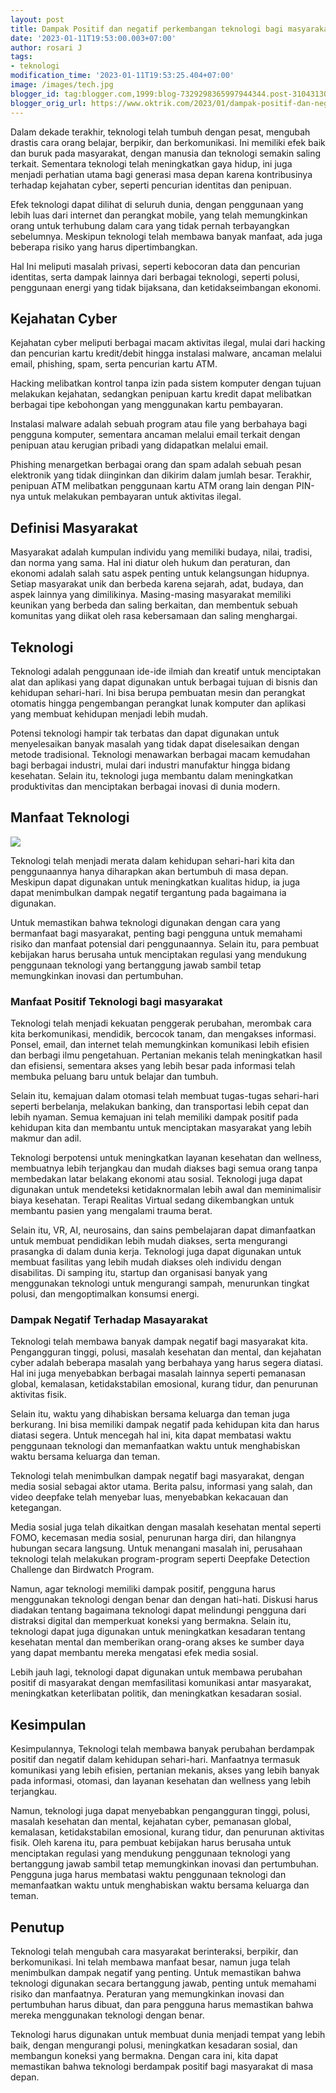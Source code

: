 ```yaml
---
layout: post
title: Dampak Positif dan negatif perkembangan teknologi bagi masyarakat
date: '2023-01-11T19:53:00.003+07:00'
author: rosari J
tags:
- teknologi
modification_time: '2023-01-11T19:53:25.404+07:00'
image: /images/tech.jpg
blogger_id: tag:blogger.com,1999:blog-7329298365997944344.post-3104313054102310292
blogger_orig_url: https://www.oktrik.com/2023/01/dampak-positif-dan-negatif-perkembangan.html
---
```


Dalam dekade terakhir, teknologi telah tumbuh dengan pesat, mengubah drastis cara orang belajar, berpikir, dan berkomunikasi. Ini memiliki efek baik dan buruk pada masyarakat, dengan manusia dan teknologi semakin saling terkait. Sementara teknologi telah meningkatkan gaya hidup, ini juga menjadi perhatian utama bagi generasi masa depan karena kontribusinya terhadap kejahatan cyber, seperti pencurian identitas dan penipuan.


Efek teknologi dapat dilihat di seluruh dunia, dengan penggunaan yang lebih luas dari internet dan perangkat mobile, yang telah memungkinkan orang untuk terhubung dalam cara yang tidak pernah terbayangkan sebelumnya. Meskipun teknologi telah membawa banyak manfaat, ada juga beberapa risiko yang harus dipertimbangkan.


Hal Ini meliputi masalah privasi, seperti kebocoran data dan pencurian identitas, serta dampak lainnya dari berbagai teknologi, seperti polusi, penggunaan energi yang tidak bijaksana, dan ketidakseimbangan ekonomi.


Kejahatan Cyber
---------------

Kejahatan cyber meliputi berbagai macam aktivitas ilegal, mulai dari hacking dan pencurian kartu kredit/debit hingga instalasi malware, ancaman melalui email, phishing, spam, serta pencurian kartu ATM.


Hacking melibatkan kontrol tanpa izin pada sistem komputer dengan tujuan melakukan kejahatan, sedangkan penipuan kartu kredit dapat melibatkan berbagai tipe kebohongan yang menggunakan kartu pembayaran.


Instalasi malware adalah sebuah program atau file yang berbahaya bagi pengguna komputer, sementara ancaman melalui email terkait dengan penipuan atau kerugian pribadi yang didapatkan melalui email.


Phishing menargetkan berbagai orang dan spam adalah sebuah pesan elektronik yang tidak diinginkan dan dikirim dalam jumlah besar. Terakhir, penipuan ATM melibatkan penggunaan kartu ATM orang lain dengan PIN-nya untuk melakukan pembayaran untuk aktivitas ilegal.


Definisi Masyarakat
-------------------


Masyarakat adalah kumpulan individu yang memiliki budaya, nilai, tradisi, dan norma yang sama. Hal ini diatur oleh hukum dan peraturan, dan ekonomi adalah salah satu aspek penting untuk kelangsungan hidupnya. Setiap masyarakat unik dan berbeda karena sejarah, adat, budaya, dan aspek lainnya yang dimilikinya. Masing-masing masyarakat memiliki keunikan yang berbeda dan saling berkaitan, dan membentuk sebuah komunitas yang diikat oleh rasa kebersamaan dan saling menghargai.


Teknologi
---------


Teknologi adalah penggunaan ide-ide ilmiah dan kreatif untuk menciptakan alat dan aplikasi yang dapat digunakan untuk berbagai tujuan di bisnis dan kehidupan sehari-hari. Ini bisa berupa pembuatan mesin dan perangkat otomatis hingga pengembangan perangkat lunak komputer dan aplikasi yang membuat kehidupan menjadi lebih mudah.


Potensi teknologi hampir tak terbatas dan dapat digunakan untuk menyelesaikan banyak masalah yang tidak dapat diselesaikan dengan metode tradisional. Teknologi menawarkan berbagai macam kemudahan bagi berbagai industri, mulai dari industri manufaktur hingga bidang kesehatan. Selain itu, teknologi juga membantu dalam meningkatkan produktivitas dan menciptakan berbagai inovasi di dunia modern.


Manfaat Teknologi
-----------------


[![](https://blogger.googleusercontent.com/img/b/R29vZ2xl/AVvXsEjUAYIGcJn9XBVd-09pw_okcLh8PjYV6VRDFwyPj6p7SUvTkXfSGRvQAfiPTJhJimK1bH5Dkpkss7J9MnNBLJBiTvjppqTbJcBTXlRoVQdQW50WCExkAEUXn6f4h61ZJGgLE5mXi3XHkcE_FEBMLRZqW1lg65HLFqbPyPK__kA9f5g-wxKklyr5YkP67A/s600/techno.jpg)](https://blogger.googleusercontent.com/img/b/R29vZ2xl/AVvXsEjUAYIGcJn9XBVd-09pw_okcLh8PjYV6VRDFwyPj6p7SUvTkXfSGRvQAfiPTJhJimK1bH5Dkpkss7J9MnNBLJBiTvjppqTbJcBTXlRoVQdQW50WCExkAEUXn6f4h61ZJGgLE5mXi3XHkcE_FEBMLRZqW1lg65HLFqbPyPK__kA9f5g-wxKklyr5YkP67A/s2133/techno.jpg)

Teknologi telah menjadi merata dalam kehidupan sehari-hari kita dan penggunaannya hanya diharapkan akan bertumbuh di masa depan. Meskipun dapat digunakan untuk meningkatkan kualitas hidup, ia juga dapat menimbulkan dampak negatif tergantung pada bagaimana ia digunakan.


Untuk memastikan bahwa teknologi digunakan dengan cara yang bermanfaat bagi masyarakat, penting bagi pengguna untuk memahami risiko dan manfaat potensial dari penggunaannya. Selain itu, para pembuat kebijakan harus berusaha untuk menciptakan regulasi yang mendukung penggunaan teknologi yang bertanggung jawab sambil tetap memungkinkan inovasi dan pertumbuhan.


### Manfaat Positif Teknologi bagi masyarakat


Teknologi telah menjadi kekuatan penggerak perubahan, merombak cara kita berkomunikasi, mendidik, bercocok tanam, dan mengakses informasi. Ponsel, email, dan internet telah memungkinkan komunikasi lebih efisien dan berbagi ilmu pengetahuan. Pertanian mekanis telah meningkatkan hasil dan efisiensi, sementara akses yang lebih besar pada informasi telah membuka peluang baru untuk belajar dan tumbuh.


Selain itu, kemajuan dalam otomasi telah membuat tugas-tugas sehari-hari seperti berbelanja, melakukan banking, dan transportasi lebih cepat dan lebih nyaman. Semua kemajuan ini telah memiliki dampak positif pada kehidupan kita dan membantu untuk menciptakan masyarakat yang lebih makmur dan adil.


Teknologi berpotensi untuk meningkatkan layanan kesehatan dan wellness, membuatnya lebih terjangkau dan mudah diakses bagi semua orang tanpa membedakan latar belakang ekonomi atau sosial. Teknologi juga dapat digunakan untuk mendeteksi ketidaknormalan lebih awal dan meminimalisir biaya kesehatan. Terapi Realitas Virtual sedang dikembangkan untuk membantu pasien yang mengalami trauma berat.


Selain itu, VR, AI, neurosains, dan sains pembelajaran dapat dimanfaatkan untuk membuat pendidikan lebih mudah diakses, serta mengurangi prasangka di dalam dunia kerja. Teknologi juga dapat digunakan untuk membuat fasilitas yang lebih mudah diakses oleh individu dengan disabilitas. Di samping itu, startup dan organisasi banyak yang menggunakan teknologi untuk mengurangi sampah, menurunkan tingkat polusi, dan mengoptimalkan konsumsi energi.


### Dampak Negatif Terhadap Masayarakat


Teknologi telah membawa banyak dampak negatif bagi masyarakat kita. Pengangguran tinggi, polusi, masalah kesehatan dan mental, dan kejahatan cyber adalah beberapa masalah yang berbahaya yang harus segera diatasi. Hal ini juga menyebabkan berbagai masalah lainnya seperti pemanasan global, kemalasan, ketidakstabilan emosional, kurang tidur, dan penurunan aktivitas fisik.


Selain itu, waktu yang dihabiskan bersama keluarga dan teman juga berkurang. Ini bisa memiliki dampak negatif pada kehidupan kita dan harus diatasi segera. Untuk mencegah hal ini, kita dapat membatasi waktu penggunaan teknologi dan memanfaatkan waktu untuk menghabiskan waktu bersama keluarga dan teman.


Teknologi telah menimbulkan dampak negatif bagi masyarakat, dengan media sosial sebagai aktor utama. Berita palsu, informasi yang salah, dan video deepfake telah menyebar luas, menyebabkan kekacauan dan ketegangan.


Media sosial juga telah dikaitkan dengan masalah kesehatan mental seperti FOMO, kecemasan media sosial, penurunan harga diri, dan hilangnya hubungan secara langsung. Untuk menangani masalah ini, perusahaan teknologi telah melakukan program-program seperti Deepfake Detection Challenge dan Birdwatch Program.


Namun, agar teknologi memiliki dampak positif, pengguna harus menggunakan teknologi dengan benar dan dengan hati-hati. Diskusi harus diadakan tentang bagaimana teknologi dapat melindungi pengguna dari distraksi digital dan memperkuat koneksi yang bermakna. Selain itu, teknologi dapat juga digunakan untuk meningkatkan kesadaran tentang kesehatan mental dan memberikan orang-orang akses ke sumber daya yang dapat membantu mereka mengatasi efek media sosial.


Lebih jauh lagi, teknologi dapat digunakan untuk membawa perubahan positif di masyarakat dengan memfasilitasi komunikasi antar masyarakat, meningkatkan keterlibatan politik, dan meningkatkan kesadaran sosial.


Kesimpulan
----------


Kesimpulannya, Teknologi telah membawa banyak perubahan berdampak positif dan negatif dalam kehidupan sehari-hari. Manfaatnya termasuk komunikasi yang lebih efisien, pertanian mekanis, akses yang lebih banyak pada informasi, otomasi, dan layanan kesehatan dan wellness yang lebih terjangkau.


Namun, teknologi juga dapat menyebabkan pengangguran tinggi, polusi, masalah kesehatan dan mental, kejahatan cyber, pemanasan global, kemalasan, ketidakstabilan emosional, kurang tidur, dan penurunan aktivitas fisik. Oleh karena itu, para pembuat kebijakan harus berusaha untuk menciptakan regulasi yang mendukung penggunaan teknologi yang bertanggung jawab sambil tetap memungkinkan inovasi dan pertumbuhan. Pengguna juga harus membatasi waktu penggunaan teknologi dan memanfaatkan waktu untuk menghabiskan waktu bersama keluarga dan teman.


Penutup
-------


Teknologi telah mengubah cara masyarakat berinteraksi, berpikir, dan berkomunikasi. Ini telah membawa manfaat besar, namun juga telah menimbulkan dampak negatif yang penting. Untuk memastikan bahwa teknologi digunakan secara bertanggung jawab, penting untuk memahami risiko dan manfaatnya. Peraturan yang memungkinkan inovasi dan pertumbuhan harus dibuat, dan para pengguna harus memastikan bahwa mereka menggunakan teknologi dengan benar.


Teknologi harus digunakan untuk membuat dunia menjadi tempat yang lebih baik, dengan mengurangi polusi, meningkatkan kesadaran sosial, dan membangun koneksi yang bermakna. Dengan cara ini, kita dapat memastikan bahwa teknologi berdampak positif bagi masyarakat di masa depan.

